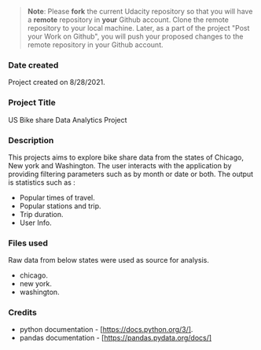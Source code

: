 >**Note**: Please **fork** the current Udacity repository so that you will have a **remote** repository in **your** Github account. Clone the remote repository to your local machine. Later, as a part of the project "Post your Work on Github", you will push your proposed changes to the remote repository in your Github account.

### Date created
Project created on 8/28/2021.

### Project Title
US Bike share Data Analytics Project

### Description
This projects aims to explore bike share data from the states of Chicago, New york and Washington.
The user interacts with the application by providing filtering parameters such as by month or date or both.
The output is statistics such as :
  * Popular times of travel. 
  * Popular stations and trip. 
  * Trip duration. 
  * User Info.
     

### Files used
Raw data from below states were used as source for analysis.
* chicago.
* new york.
* washington.

### Credits
* python documentation - [https://docs.python.org/3/].
* pandas documentation - [https://pandas.pydata.org/docs/]
